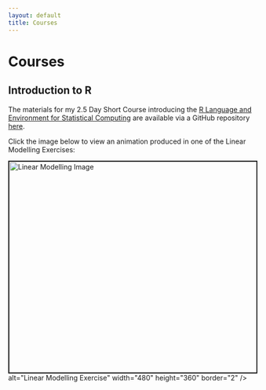 ```yaml
---
layout: default
title: Courses
---
```

Courses
===================================

Introduction to R
-----------------

The materials for my 2.5 Day Short Course introducing the [R Language and Environment for Statistical Computing](http://www.r-project.org/) are available via a GitHub repository [here](https://github.com/brfitzpatrick/Intro_to_R/releases).

Click the image below to view an animation produced in one of the Linear Modelling Exercises:

<a href="http://www.youtube.com/watch?feature=player_embedded&v=mIDuPWqu0_4
" target="_blank"><img src="http://i.imgur.com/ekgfeBK.png?1" alt="Linear Modelling Image" width="800" height="430" border="2" /></a> alt="Linear Modelling Exercise" width="480" height="360" border="2" /></a>
